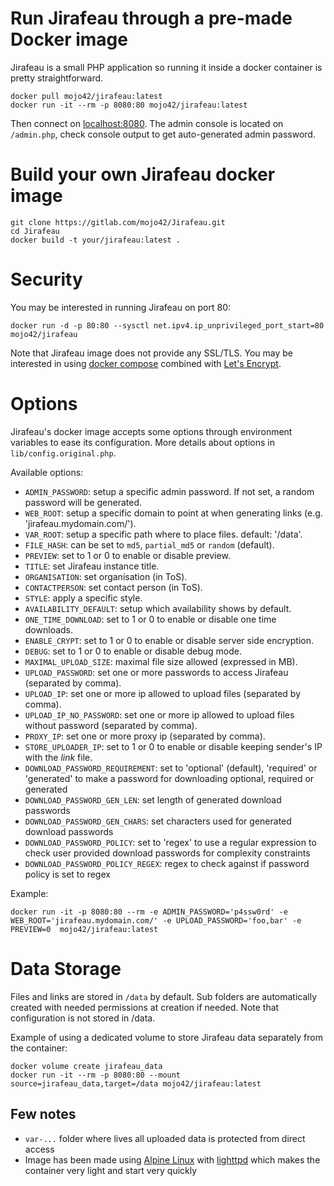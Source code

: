 # Run Jirafeau through a pre-made Docker image

Jirafeau is a small PHP application so running it inside a docker container is pretty straightforward.

```
docker pull mojo42/jirafeau:latest
docker run -it --rm -p 8080:80 mojo42/jirafeau:latest
```

Then connect on [localhost:8080](http://localhost:8080/).
The admin console is located on `/admin.php`, check console output to get auto-generated admin password.

# Build your own Jirafeau docker image

```
git clone https://gitlab.com/mojo42/Jirafeau.git
cd Jirafeau
docker build -t your/jirafeau:latest .
```

# Security

You may be interested in running Jirafeau on port 80:
```
docker run -d -p 80:80 --sysctl net.ipv4.ip_unprivileged_port_start=80 mojo42/jirafeau
```

Note that Jirafeau image does not provide any SSL/TLS. You may be interested in using [docker compose](https://docs.docker.com/compose/) combined with [Let's Encrypt](https://letsencrypt.org/).

# Options

Jirafeau's docker image accepts some options through environment variables to ease its configuration.
More details about options in `lib/config.original.php`.

Available options:
- `ADMIN_PASSWORD`: setup a specific admin password. If not set, a random password will be generated.
- `WEB_ROOT`: setup a specific domain to point at when generating links (e.g. 'jirafeau.mydomain.com/').
- `VAR_ROOT`: setup a specific path where to place files. default: '/data'.
- `FILE_HASH`: can be set to `md5`, `partial_md5` or `random` (default).
- `PREVIEW`: set to 1 or 0 to enable or disable preview.
- `TITLE`: set Jirafeau instance title.
- `ORGANISATION`: set organisation (in ToS).
- `CONTACTPERSON`: set contact person (in ToS).
- `STYLE`: apply a specific style.
- `AVAILABILITY_DEFAULT`: setup which availability shows by default.
- `ONE_TIME_DOWNLOAD`: set to 1 or 0 to enable or disable one time downloads.
- `ENABLE_CRYPT`: set to 1 or 0 to enable or disable server side encryption.
- `DEBUG`: set to 1 or 0 to enable or disable debug mode.
- `MAXIMAL_UPLOAD_SIZE`: maximal file size allowed (expressed in MB).
- `UPLOAD_PASSWORD`: set one or more passwords to access Jirafeau (separated by comma).
- `UPLOAD_IP`: set one or more ip allowed to upload files (separated by comma).
- `UPLOAD_IP_NO_PASSWORD`: set one or more ip allowed to upload files without password (separated by comma).
- `PROXY_IP`: set one or more proxy ip (separated by comma).
- `STORE_UPLOADER_IP`: set to 1 or 0 to enable or disable keeping sender's IP with the _link_ file.
- `DOWNLOAD_PASSWORD_REQUIREMENT`: set to 'optional' (default), 'required' or 'generated' to make a password for downloading optional, required or generated
- `DOWNLOAD_PASSWORD_GEN_LEN`: set length of generated download passwords
- `DOWNLOAD_PASSWORD_GEN_CHARS`: set characters used for generated download passwords
- `DOWNLOAD_PASSWORD_POLICY`: set to 'regex' to use a regular expression to check user provided download passwords for complexity constraints
- `DOWNLOAD_PASSWORD_POLICY_REGEX`: regex to check against if password policy is set to regex

Example:
```
docker run -it -p 8080:80 --rm -e ADMIN_PASSWORD='p4ssw0rd' -e WEB_ROOT='jirafeau.mydomain.com/' -e UPLOAD_PASSWORD='foo,bar' -e PREVIEW=0  mojo42/jirafeau:latest
```

# Data Storage

Files and links are stored in `/data` by default. Sub folders are automatically created with needed permissions at creation if needed.
Note that configuration is not stored in /data.

Example of using a dedicated volume to store Jirafeau data separately from the container:
```
docker volume create jirafeau_data
docker run -it --rm -p 8080:80 --mount source=jirafeau_data,target=/data mojo42/jirafeau:latest
```

## Few notes

- `var-...` folder where lives all uploaded data is protected from direct access
- Image has been made using [Alpine Linux](https://alpinelinux.org/) with [lighttpd](https://www.lighttpd.net/) which makes the container very light and start very quickly
